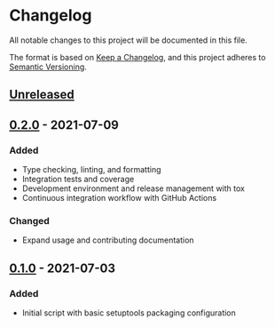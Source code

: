 # Changelog

All notable changes to this project will be documented in this file.

The format is based on [Keep a Changelog](https://keepachangelog.com/en/1.0.0/), and this project adheres to [Semantic Versioning](https://semver.org/spec/v2.0.0.html).

## [Unreleased](https://github.com/bhrutledge/zkeys/compare/0.2.0...HEAD)

## [0.2.0](https://github.com/bhrutledge/zkeys/tree/0.2.0) - 2021-07-09

### Added

- Type checking, linting, and formatting
- Integration tests and coverage
- Development environment and release management with tox
- Continuous integration workflow with GitHub Actions

### Changed

- Expand usage and contributing documentation

## [0.1.0](https://github.com/bhrutledge/zkeys/tree/0.1.0.post1) - 2021-07-03

### Added

- Initial script with basic setuptools packaging configuration
